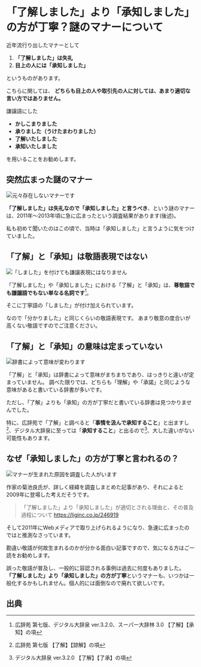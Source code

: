 # 「了解しました」より「承知しました」の方が丁寧？謎のマナーについて

近年流行り出したマナーとして
1. **「了解しました」は失礼**
2. **目上の人には「承知しました」**

というものがあります。

こちらに関しては、
**どちらも目上の人や取引先の人に対しては、あまり適切な言い方ではありません。**

謙譲語にした
* **かしこまりました**
* **承りました（うけたまわりました）**
* **了解いたしました**
* **承知いたしました**

を用いることをお勧めします。

## 突然広まった謎のマナー
![元々存在しないマナーです](/img/5068661.webp)

**「了解しました」は失礼なので「承知しました」と言うべき**、という謎のマナーは、2011年〜2013年頃に急に広まったという調査結果があります(後述)。

私も初めて聞いたのはこの頃で、当時は「承知しました」と言うように気をつけていました。

## 「了解」と「承知」は敬語表現ではない
![「しました」を付けても謙譲表現にはなりません](/img/uenymzjcr9.webp)

「了解しました」や「承知しました」における「了解」と「承知」は、**尊敬語でも謙譲語でもない単なる名詞です**[^1]。

そこに丁寧語の「しました」が付け加えられています。

なので「分かりました」と同じくらいの敬語表現です。
あまり敬意の度合いが高くない敬語ですのでご注意ください。

## 「了解」と「承知」の意味は定まっていない
![辞書によって意味が変わります](/img/5182173.webp)

「了解」と「承知」は辞書によって意味がまちまちであり、はっきりと違いが定まっていません。
調べた限りでは、どちらも「理解」や「承諾」と同じような意味があると書いている辞書が多いです。

ただし、「了解」よりも「承知」の方が丁寧だと書いている辞書は見つかりませんでした。

特に、広辞苑で「了解」と調べると「**事情を汲んで承知すること**」と出ますし[^2]、デジタル大辞泉に至っては「**承知すること**」と出るので[^3]、大した違いがない可能性もあります。

## なぜ「承知しました」の方が丁寧と言われるの？
![マナーが生まれた原因を調査した人がいます](/img/4867371.webp)

作家の菊池良氏が、詳しく経緯を調査しまとめた記事があり、それによると2009年に登場した考えだそうです。

> 「了解しました」より「承知しました」が適切とされる理由と、その普及過程について
https://liginc.co.jp/246919

そして2011年にWebメディアで取り上げられるようになり、急速に広まったのではと推測なさっています。

勘違い敬語が何故生まれるのかが分かる面白い記事ですので、気になる方はご一読をお勧めします。

誤った敬語が普及し、一般的に容認される事例は過去に何度もありました。
**「了解しました」より「承知しました」の方が丁寧**というマナーも、いつかは一般化するかもしれません。個人的には面倒なので廃れて欲しいです。

## 出典
[^1]: 広辞苑 第七版、デジタル大辞泉 ver.3.2.0、スーパー大辞林 3.0 【了解】【承知】の項
[^2]: 広辞苑 第七版 【了解】【諒解】の項
[^3]: デジタル大辞泉 ver.3.2.0 【了解】【了承】の項
